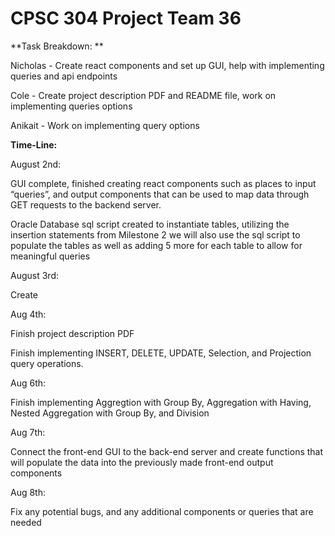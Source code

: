 # CPSC 304 Project Team 36

**Task Breakdown: **

Nicholas - Create react components and set up GUI, help with implementing queries and api endpoints

Cole - Create project description PDF and README file, work on implementing queries options

Anikait - Work on implementing query options

**Time-Line:** 

August 2nd:

GUI complete, finished creating react components such as places to input “queries”, and output components that can be used to map data through GET requests to the backend server.

Oracle Database sql script created to instantiate tables, utilizing the insertion statements from Milestone 2 we will also use the sql script to populate the tables as well as adding 5 more for each table to allow for meaningful queries

August 3rd: 

Create 

Aug 4th: 

Finish project description PDF

Finish implementing INSERT, DELETE, UPDATE, Selection, and Projection query operations.

Aug 6th:

Finish implementing Aggregtion with Group By, Aggregation with Having, Nested Aggregation with Group By, and Division

Aug 7th:

Connect the front-end GUI to the back-end server and create functions that will populate the data into the previously made front-end output components

Aug 8th:

Fix any potential bugs, and any additional components or queries that are needed 
